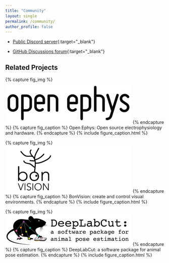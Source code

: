 ```yaml
---
title: "Community"
layout: single
permalink: /community/
author_profile: false
---
```


 * [Public Discord server](https://discord.gg/Psa4TS75){:target="_blank"}

 * [GitHub Discussions forum](https://github.com/bonsai-rx/bonsai/discussions){:target="_blank"}

## Related Projects

{% capture fig_img %}
[![Open Ephys](/assets/images/logo-oe.png)](https://open-ephys.org/)
{% endcapture %}
{% capture fig_caption %}
Open Ephys: Open source electrophysiology and hardware.
{% endcapture %}
{% include figure_caption.html %}

{% capture fig_img %}
[![BonVision](/assets/images/logo-bonvision.png)](https://bonvision.github.io/)
{% endcapture %}
{% capture fig_caption %}
BonVision: create and control visual environments.
{% endcapture %}
{% include figure_caption.html %}

{% capture fig_img %}
[![DeepLabCut](/assets/images/logo-dlc.png)](http://www.mousemotorlab.org/deeplabcut)
{% endcapture %}
{% capture fig_caption %}
DeepLabCut: a software package for animal pose estimation.
{% endcapture %}
{% include figure_caption.html %}
